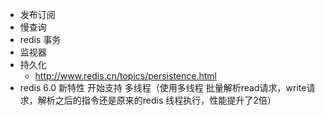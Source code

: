 * 发布订阅
* 慢查询
* redis 事务
* 监视器
* 持久化
  * http://www.redis.cn/topics/persistence.html
* redis 6.0 新特性 开始支持 多线程（使用多线程 批量解析read请求，write请求，解析之后的指令还是原来的redis 线程执行，性能提升了2倍）